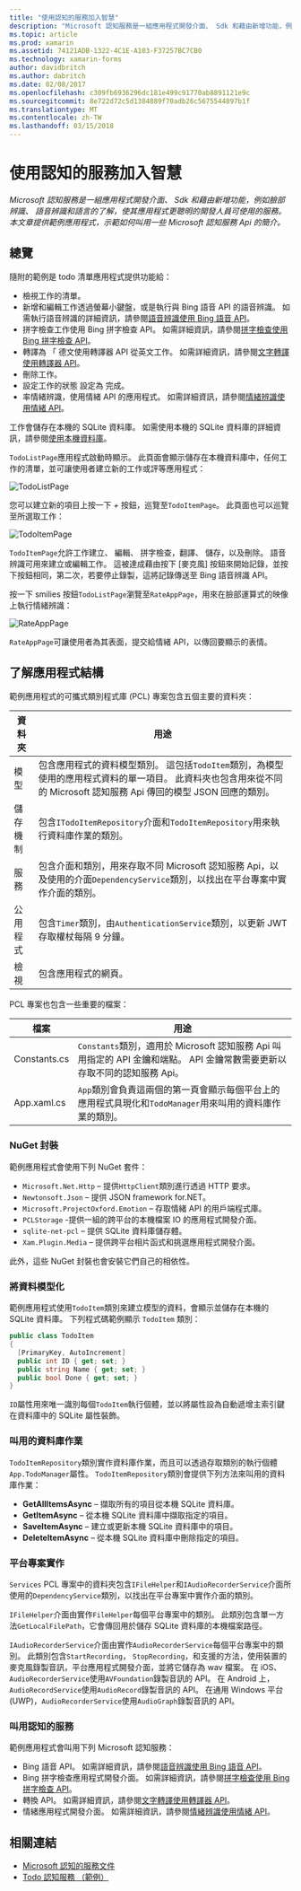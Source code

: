 ```yaml
---
title: "使用認知的服務加入智慧"
description: "Microsoft 認知服務是一組應用程式開發介面、 Sdk 和藉由新增功能，例如臉部辨識、 語音辨識和語言的了解，使其應用程式更聰明的開發人員可使用的服務。 本文章提供範例應用程式，示範如何叫用一些 Microsoft 認知服務 Api 的簡介。"
ms.topic: article
ms.prod: xamarin
ms.assetid: 74121ADB-1322-4C1E-A103-F37257BC7CB0
ms.technology: xamarin-forms
author: davidbritch
ms.author: dabritch
ms.date: 02/08/2017
ms.openlocfilehash: c309fb6936296dc181e499c91770ab8891121e9c
ms.sourcegitcommit: 8e722d72c5d1384889f70adb26c5675544897b1f
ms.translationtype: MT
ms.contentlocale: zh-TW
ms.lasthandoff: 03/15/2018
---
```

# <a name="adding-intelligence-with-cognitive-services"></a>使用認知的服務加入智慧

_Microsoft 認知服務是一組應用程式開發介面、 Sdk 和藉由新增功能，例如臉部辨識、 語音辨識和語言的了解，使其應用程式更聰明的開發人員可使用的服務。本文章提供範例應用程式，示範如何叫用一些 Microsoft 認知服務 Api 的簡介。_

## <a name="overview"></a>總覽

隨附的範例是 todo 清單應用程式提供功能給：

- 檢視工作的清單。
- 新增和編輯工作透過螢幕小鍵盤，或是執行與 Bing 語音 API 的語音辨識。 如需執行語音辨識的詳細資訊，請參閱[語音辨識使用 Bing 語音 API](speech-recognition.md)。
- 拼字檢查工作使用 Bing 拼字檢查 API。 如需詳細資訊，請參閱[拼字檢查使用 Bing 拼字檢查 API](spell-check.md)。
- 轉譯為 「 德文使用轉譯器 API 從英文工作。 如需詳細資訊，請參閱[文字轉譯使用轉譯器 API](text-translation.md)。
- 刪除工作。
- 設定工作的狀態 設定為 完成。
- 率情緒辨識，使用情緒 API 的應用程式。 如需詳細資訊，請參閱[情緒辨識使用情緒 API](emotion-recognition.md)。

工作會儲存在本機的 SQLite 資料庫。 如需使用本機的 SQLite 資料庫的詳細資訊，請參閱[使用本機資料庫](~/xamarin-forms/app-fundamentals/databases.md)。

`TodoListPage`應用程式啟動時顯示。 此頁面會顯示儲存在本機資料庫中，任何工作的清單，並可讓使用者建立新的工作或評等應用程式：

![](images/sample-application-1.png "TodoListPage")

您可以建立新的項目上按一下 *+* 按鈕，巡覽至`TodoItemPage`。 此頁面也可以巡覽至所選取工作：

![](images/sample-application-2.png "TodoItemPage")

`TodoItemPage`允許工作建立、 編輯、 拼字檢查，翻譯、 儲存，以及刪除。 語音辨識可用來建立或編輯工作。 這被達成藉由按下 [麥克風] 按鈕來開始記錄，並按下按鈕相同，第二次，若要停止錄製，這將記錄傳送至 Bing 語音辨識 API。

按一下 smilies 按鈕`TodoListPage`瀏覽至`RateAppPage`，用來在臉部運算式的映像上執行情緒辨識：

![](images/sample-application-3.png "RateAppPage")

`RateAppPage`可讓使用者為其表面，提交給情緒 API，以傳回要顯示的表情。

## <a name="understanding-the-application-anatomy"></a>了解應用程式結構

範例應用程式的可攜式類別程式庫 (PCL) 專案包含五個主要的資料夾：

|資料夾|用途|
|--- |--- |
|模型|包含應用程式的資料模型類別。 這包括`TodoItem`類別，為模型使用的應用程式資料的單一項目。 此資料夾也包含用來從不同的 Microsoft 認知服務 Api 傳回的模型 JSON 回應的類別。|
|儲存機制|包含`ITodoItemRepository`介面和`TodoItemRepository`用來執行資料庫作業的類別。|
|服務|包含介面和類別，用來存取不同 Microsoft 認知服務 Api，以及使用的介面`DependencyService`類別，以找出在平台專案中實作介面的類別。|
|公用程式|包含`Timer`類別，由`AuthenticationService`類別，以更新 JWT 存取權杖每隔 9 分鐘。|
|檢視|包含應用程式的網頁。|

PCL 專案也包含一些重要的檔案：

|檔案|用途|
|--- |--- |
|Constants.cs|`Constants`類別，適用於 Microsoft 認知服務 Api 叫用指定的 API 金鑰和端點。 API 金鑰常數需要更新以存取不同的認知服務 Api。|
|App.xaml.cs|`App`類別會負責這兩個的第一頁會顯示每個平台上的應用程式具現化和`TodoManager`用來叫用的資料庫作業的類別。|

### <a name="nuget-packages"></a>NuGet 封裝

範例應用程式會使用下列 NuGet 套件：

- `Microsoft.Net.Http` – 提供`HttpClient`類別進行透過 HTTP 要求。
- `Newtonsoft.Json` – 提供 JSON framework for.NET。
- `Microsoft.ProjectOxford.Emotion` – 存取情緒 API 的用戶端程式庫。
- `PCLStorage` -提供一組的跨平台的本機檔案 IO 的應用程式開發介面。
- `sqlite-net-pcl` – 提供 SQLite 資料庫儲存體。
- `Xam.Plugin.Media` – 提供跨平台相片函式和挑選應用程式開發介面。

此外，這些 NuGet 封裝也會安裝它們自己的相依性。

### <a name="modeling-the-data"></a>將資料模型化

範例應用程式使用`TodoItem`類別來建立模型的資料，會顯示並儲存在本機的 SQLite 資料庫。 下列程式碼範例顯示 `TodoItem` 類別：

```csharp
public class TodoItem
{
  [PrimaryKey, AutoIncrement]
  public int ID { get; set; }
  public string Name { get; set; }
  public bool Done { get; set; }
}
```

`ID`屬性用來唯一識別每個`TodoItem`執行個體，並以將屬性設為自動遞增主索引鍵在資料庫中的 SQLite 屬性裝飾。

### <a name="invoking-database-operations"></a>叫用的資料庫作業

`TodoItemRepository`類別實作資料庫作業，而且可以透過存取類別的執行個體`App.TodoManager`屬性。 `TodoItemRepository`類別會提供下列方法來叫用的資料庫作業：

- **GetAllItemsAsync** – 擷取所有的項目從本機 SQLite 資料庫。
- **GetItemAsync** – 從本機 SQLite 資料庫中擷取指定的項目。
- **SaveItemAsync** – 建立或更新本機 SQLite 資料庫中的項目。
- **DeleteItemAsync** – 從本機 SQLite 資料庫中刪除指定的項目。

### <a name="platform-project-implementations"></a>平台專案實作

`Services` PCL 專案中的資料夾包含`IFileHelper`和`IAudioRecorderService`介面所使用的`DependencyService`類別，以找出在平台專案中實作介面的類別。

`IFileHelper`介面由實作`FileHelper`每個平台專案中的類別。 此類別包含單一方法`GetLocalFilePath`，它會傳回用於儲存 SQLite 資料庫的本機檔案路徑。

`IAudioRecorderService`介面由實作`AudioRecorderService`每個平台專案中的類別。 此類別包含`StartRecording`， `StopRecording`，和支援的方法，使用裝置的麥克風錄製音訊，平台應用程式開發介面，並將它儲存為 wav 檔案。 在 iOS、`AudioRecorderService`使用`AVFoundation`錄製音訊的 API。 在 Android 上，`AudioRecordService`使用`AudioRecord`錄製音訊的 API。 在通用 Windows 平台 (UWP)，`AudioRecorderService`使用`AudioGraph`錄製音訊的 API。

### <a name="invoking-cognitive-services"></a>叫用認知的服務

範例應用程式會叫用下列 Microsoft 認知服務：

- Bing 語音 API。 如需詳細資訊，請參閱[語音辨識使用 Bing 語音 API](speech-recognition.md)。
- Bing 拼字檢查應用程式開發介面。 如需詳細資訊，請參閱[拼字檢查使用 Bing 拼字檢查 API](spell-check.md)。
- 轉換 API。 如需詳細資訊，請參閱[文字轉譯使用轉譯器 API](text-translation.md)。
- 情緒應用程式開發介面。 如需詳細資訊，請參閱[情緒辨識使用情緒 API](emotion-recognition.md)。


## <a name="related-links"></a>相關連結

- [Microsoft 認知的服務文件](https://www.microsoft.com/cognitive-services/documentation)
- [Todo 認知服務 （範例）](https://developer.xamarin.com/samples/xamarin-forms/WebServices/TodoCognitiveServices/)

